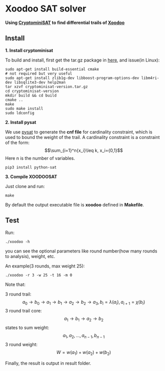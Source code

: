 
# Xoodoo SAT solver

**Using [CryptominiSAT](https://github.com/msoos/cryptominisat/) to find differential trails of [Xoodoo](https://keccak.team/xoodoo.html)**

## Install

**1. Install cryptominisat**

To build and install, first get the tar.gz package in [here](https://github.com/msoos/cryptominisat/releases), and issue(in Linux):


```
sudo apt-get install build-essential cmake
# not required but very useful
sudo apt-get install zlib1g-dev libboost-program-options-dev libm4ri-dev libsqlite3-dev help2man
tar xzvf cryptominisat-version.tar.gz
cd cryptominisat-version
mkdir build && cd build
cmake ..
make
sudo make install
sudo ldconfig
```

**2. Install pysat**

We use [pysat](https://github.com/pysathq/pysat) to generate the **cnf file** for cardinality constraint, which is used to bound the weight of the trail.
A cardinality constraint is a constraint of the form: $$\sum_{i=1}^n{x_i}\leq k, x_i={0,1}$$ Here n is the number of variables.

```
pip3 install python-sat
```

**3. Compile XOODOOSAT**

Just clone and run:

```
make
```

By default the output executable file is **xoodoo** defined in **Makefile**.

## Test

Run:

```
./xoodoo -h
```
you can see the optional parameters like round number(how many rounds to analysis), weight, etc.

An example(3 rounds, max weight 25):
```
./xoodoo -r 3 -w 25 -t 16 -m 0
```

Note that:

3 round trail:
$$a_0 \to b_0 \to a_1 \to b_1 \to a_2 \to b_2 \to a_3, b_i=\lambda(a_i), a_{i+1}=\chi(b_i)$$
3 round trail core:
$$a_1 \to b_1 \to a_2 \to b_2$$
states to sum weight:
$$a_1, a_2,..., a_{n-1}, b_{n-1}$$
3 round weight:
$$W = w(a_1)+w(a_2)+w(b_2)$$


Finally, the result is output in result folder.